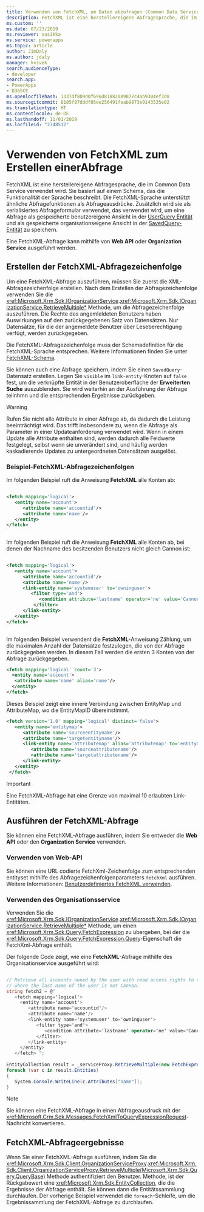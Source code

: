 ```yaml
---
title: Verwenden von FetchXML, um Daten abzufragen (Common Data Service) | Microsoft Docs
description: FetchXML ist eine herstellereigene Abfragesprache, die im Common Data Service verwendet wird. Sie basiert auf einem Schema, das die Funktionalität der Sprache beschreibt.
ms.custom: ''
ms.date: 07/23/2019
ms.reviewer: susikka
ms.service: powerapps
ms.topic: article
author: JimDaly
ms.author: jdaly
manager: kvivek
search.audienceType:
- developer
search.app:
- PowerApps
- D365CE
ms.openlocfilehash: 1337df809d0f696d81882089877c4ab9304ef3d8
ms.sourcegitcommit: 8185f87dddf05ee256491feab9873e9143535e02
ms.translationtype: HT
ms.contentlocale: de-DE
ms.lasthandoff: 11/01/2019
ms.locfileid: "2748512"
---
```

# <a name="use-fetchxml-to-construct-a-query"></a>Verwenden von FetchXML zum Erstellen einerAbfrage

FetchXML ist eine herstellereigene Abfragesprache, die im Common Data Service verwendet wird. Sie basiert auf einem Schema, das die Funktionalität der Sprache beschreibt. Die FetchXML-Sprache unterstützt ähnliche Abfragefunktionen als Abfrageausdrücke. Zusätzlich wird sie als serialisiertes Abfrageformular verwendet, das verwendet wird, um eine Abfrage als gespeicherte benutzereigene Ansicht in der [UserQuery Entität](reference/entities/userquery.md) und als gespeicherte organisationseigene Ansicht in der [SavedQuery-Entität](reference/entities/savedquery.md) zu speichern.  
  
Eine FetchXML-Abfrage kann mithilfe von **Web API** oder **Organization Service** ausgeführt werden.

## <a name="create-the-fetchxml-query-string"></a>Erstellen der FetchXML-Abfragezeichenfolge
  
Um eine FetchXML-Abfrage auszuführen, müssen Sie zuerst die XML-Abfragezeichenfolge erstellen. Nach dem Erstellen der Abfragezeichenfolge verwenden Sie die <xref:Microsoft.Xrm.Sdk.IOrganizationService>.<xref:Microsoft.Xrm.Sdk.IOrganizationService.RetrieveMultiple*> Methode, um die Abfragezeichenfolge auszuführen. Die Rechte des angemleldeten Benutzers haben Auswirkungen auf den zurückgegebenen Satz von Datensätzen. Nur Datensätze, für die der angemeldete Benutzer über Leseberechtigung verfügt, werden zurückgegeben.  
  
 Die FetchXML-Abfragezeichenfolge muss der Schemadefinition für die FetchXML-Sprache entsprechen. Weitere Informationen finden Sie unter [FetchXML-Schema](fetchxml-schema.md).  
  
 Sie können auch eine Abfrage speichern, indem Sie einen `SavedQuery`-Datensatz erstellen. Legen Sie `visible` im `link-entity`-Knoten auf `false` fest, um die verknüpfte Entität in der Benutzeroberfläche der **Erweiterten Suche** auszublenden. Sie wird weiterhin an der Ausführung der Abfrage teilnhmn und die entsprechenden Ergebnisse zurückgeben.  
  
> [!WARNING]
>  Rufen Sie nicht alle Attribute in einer Abfrage ab, da dadurch die Leistung beeinträchtigt wird. Das trifft insbesondere zu, wenn die Abfrage als Parameter in einer Updateanforderung verwendet wird. Wenn in einem Update alle Attribute enthalten sind, werden dadurch alle Feldwerte festgelegt, selbst wenn sie unverändert sind, und häufig werden kaskadierende Updates zu untergeordneten Datensätzen ausgelöst.  
  

### <a name="example-fetchxml-query-strings"></a>Beispiel-FetchXML-Abfragezeichenfolgen

Im folgenden Beispiel ruft die Anweisung **FetchXML** alle Konten ab:  
  
```xml  
  
<fetch mapping='logical'>   
   <entity name='account'>  
      <attribute name='accountid'/>   
      <attribute name='name'/>   
   </entity>  
</fetch>  
  
```  
  
 Im folgenden Beispiel ruft die Anweisung **FetchXML** alle Konten ab, bei denen der Nachname des besitzenden Benutzers nicht gleich Cannon ist:  
  
```xml  
  
<fetch mapping='logical'>  
   <entity name='account'>   
      <attribute name='accountid'/>   
      <attribute name='name'/>   
      <link-entity name='systemuser' to='owninguser'>   
         <filter type='and'>   
            <condition attribute='lastname' operator='ne' value='Cannon' />   
          </filter>   
      </link-entity>   
   </entity>   
</fetch>  
  
```  
  
 Im folgenden Beispiel verwendent die **FetchXML**-Anweisung Zählung, um die maximalen Anzahl der Datensätze festzulegen, die von der Abfrage zurückgegeben werden. In diesem Fall werden die ersten 3 Konten von der Abfrage zurückgegeben.  
  
```xml  
<fetch mapping='logical' count='3'>  
  <entity name='account'>  
   <attribute name='name' alias='name'/>  
  </entity>
</fetch>  
```  
  
Dieses Beispiel zeigt eine innere Verbindung zwischen EntityMap und AttributeMap, wo die EntityMapID übereinstimmt.  
  
```xml  
<fetch version='1.0' mapping='logical' distinct='false'>  
   <entity name='entitymap'>  
      <attribute name='sourceentityname'/>  
      <attribute name='targetentityname'/>  
      <link-entity name='attributemap' alias='attributemap' to='entitymapid' from='entitymapid' link-type='inner'>  
         <attribute name='sourceattributename'/>  
         <attribute name='targetattributename'/>  
      </link-entity>  
   </entity>  
 </fetch>  
```  

> [!IMPORTANT]
> Eine FetchXML-Abfrage hat eine Grenze von maximal 10 erlaubten Link-Entitäten.

## <a name="execute-the-fetchxml-query"></a>Ausführen der FetchXML-Abfrage

Sie können eine FetchXML-Abfrage ausführen, indem Sie entweder die **Web API** oder den **Organization Service** verwenden.

### <a name="using-web-api"></a>Verwenden von Web-API
Sie können eine URL codierte FetchXml-Zeichenfolge zum entsprechenden entityset mithilfe des Abfragezeichenfolgenparameters `fetchXml` ausführen. Weitere Informationen: [Benutzerdefiniertes FetchXML verwenden](webapi/retrieve-and-execute-predefined-queries.md#use-custom-fetchxml).

### <a name="using-organization-service"></a>Verwenden des Organisationsservice

Verwenden Sie die <xref:Microsoft.Xrm.Sdk.IOrganizationService>.<xref:Microsoft.Xrm.Sdk.IOrganizationService.RetrieveMultiple*> Methode, um einen <xref:Microsoft.Xrm.Sdk.Query.FetchExpression> zu übergeben, bei der die <xref:Microsoft.Xrm.Sdk.Query.FetchExpression.Query>-Eigenschaft die FetchXml-Abfrage enthält.

Der folgende Code zeigt, wie eine **FetchXML**-Abfrage mithilfe des Organisationservice ausgeführt wird:  
  
```csharp  
  
// Retrieve all accounts owned by the user with read access rights to the accounts and   
// where the last name of the user is not Cannon.   
string fetch2 = @"  
   <fetch mapping='logical'>  
     <entity name='account'>   
        <attribute name='accountid'/>   
        <attribute name='name'/>   
        <link-entity name='systemuser' to='owninguser'>   
           <filter type='and'>   
              <condition attribute='lastname' operator='ne' value='Cannon' />   
           </filter>   
        </link-entity>   
     </entity>   
   </fetch> ";   
  
EntityCollection result = _serviceProxy.RetrieveMultiple(new FetchExpression(fetch2));
foreach (var c in result.Entities)
{
   System.Console.WriteLine(c.Attributes["name"]);
}  
```  
> [!NOTE]
> Sie können eine FetchXML-Abfrage in einen Abfrageausdruck mit der <xref:Microsoft.Crm.Sdk.Messages.FetchXmlToQueryExpressionRequest>-Nachricht konvertieren. 

  
## <a name="fetchxml-query-results"></a>FetchXML-Abfrageergebnisse  
 Wenn Sie einer FetchXML-Abfrage ausführen, indem Sie die <xref:Microsoft.Xrm.Sdk.Client.OrganizationServiceProxy>.<xref:Microsoft.Xrm.Sdk.Client.OrganizationServiceProxy.RetrieveMultiple(Microsoft.Xrm.Sdk.Query.QueryBase)> Methode authentifiziert den Benutzer. Methode, ist der Rückgabewert eine <xref:Microsoft.Xrm.Sdk.EntityCollection>, die die Ergebnisse der Abfrage enthält. Sie können dann die Entitätssammlung durchlaufen. Der vorherige Beispiel verwendet die `foreach`-Schleife, um die Ergebnissammlung der FetchXML-Abfrage zu durchlaufen.  
  
